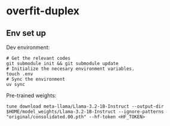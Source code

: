# overfit-duplex

## Env set up

Dev environment:
```
# Get the relevant codes
git submodule init && git submodule update
# Initialize the necesary environment variables.
touch .env
# Sync the environment
uv sync
```

Pre-trained weights:
```
tune download meta-llama/Llama-3.2-1B-Instruct --output-dir $HOME/model_weights/Llama-3.2-1B-Instruct --ignore-patterns "original/consolidated.00.pth" --hf-token <HF_TOKEN>
```
